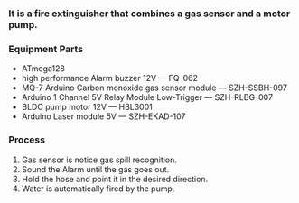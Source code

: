 ### It is a fire extinguisher that combines a gas sensor and a motor pump.
### Equipment Parts
- ATmega128
- high performance Alarm buzzer 12V — FQ-062
- MQ-7 Arduino Carbon monoxide gas sensor module — SZH-SSBH-097
- Arduino 1 Channel 5V Relay Module Low-Trigger — SZH-RLBG-007
- BLDC pump motor 12V — HBL3001
- Arduino Laser module 5V — SZH-EKAD-107
### Process
1. Gas sensor is notice gas spill recognition.
2. Sound the Alarm until the gas goes out.
3. Hold the hose and point it in the desired direction.
4. Water is automatically fired by the pump.
